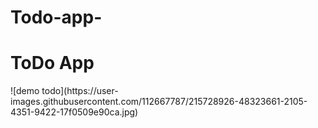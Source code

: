 # Todo-app-

<h1> ToDo App</h1>
![demo todo](https://user-images.githubusercontent.com/112667787/215728926-48323661-2105-4351-9422-17f0509e90ca.jpg)
